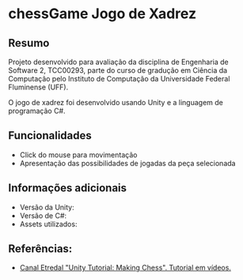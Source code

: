 # chessGame Jogo de Xadrez  
## Resumo  
Projeto desenvolvido para avaliação da disciplina de Engenharia de Software 2, TCC00293, parte do curso de gradução em Ciência da Computação pelo Instituto de Computação da Universidade Federal Fluminense (UFF).  

O jogo de xadrez foi desenvolvido usando Unity e a linguagem de programação C#.

## Funcionalidades  
- Click do mouse para movimentação  
- Apresentação das possibilidades de jogadas da peça selecionada  

## Informações adicionais
- Versão da Unity: 
- Versão de C#: 
- Assets utilizados: 

## Referências:
- [Canal Etredal "Unity Tutorial: Making Chess". Tutorial em vídeos.](https://www.youtube.com/playlist?list=PLXV-vjyZiT4b7WGjgiqMy422AVyMaigl1.)
